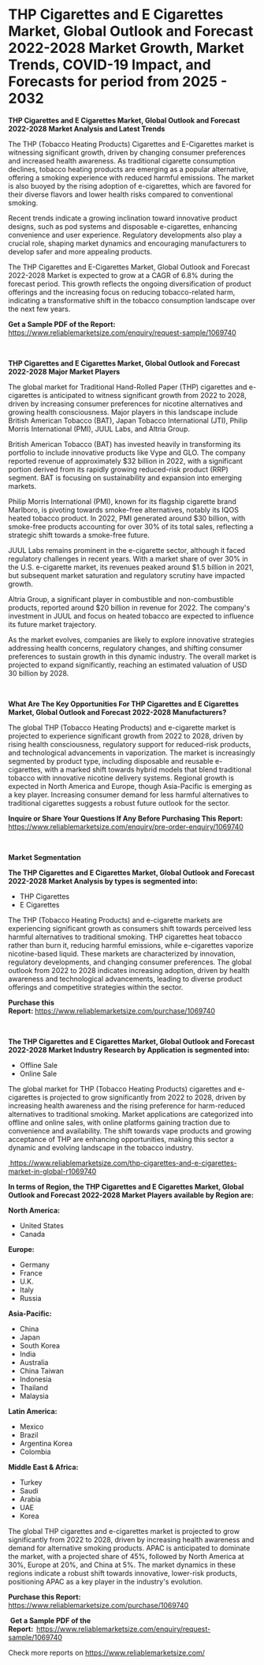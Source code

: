<p><h1>THP Cigarettes and E Cigarettes Market, Global Outlook and Forecast 2022-2028 Market Growth, Market Trends, COVID-19 Impact, and Forecasts for period from 2025 - 2032</h1></p><p><strong>THP Cigarettes and E Cigarettes Market, Global Outlook and Forecast 2022-2028 Market Analysis and Latest Trends</strong></p>
<p><p>The THP (Tobacco Heating Products) Cigarettes and E-Cigarettes market is witnessing significant growth, driven by changing consumer preferences and increased health awareness. As traditional cigarette consumption declines, tobacco heating products are emerging as a popular alternative, offering a smoking experience with reduced harmful emissions. The market is also buoyed by the rising adoption of e-cigarettes, which are favored for their diverse flavors and lower health risks compared to conventional smoking.</p><p>Recent trends indicate a growing inclination toward innovative product designs, such as pod systems and disposable e-cigarettes, enhancing convenience and user experience. Regulatory developments also play a crucial role, shaping market dynamics and encouraging manufacturers to develop safer and more appealing products.</p><p>The THP Cigarettes and E-Cigarettes Market, Global Outlook and Forecast 2022-2028 Market is expected to grow at a CAGR of 6.8% during the forecast period. This growth reflects the ongoing diversification of product offerings and the increasing focus on reducing tobacco-related harm, indicating a transformative shift in the tobacco consumption landscape over the next few years.</p></p>
<p><strong>Get a Sample PDF of the Report:&nbsp;</strong> <a href="https://www.reliablemarketsize.com/enquiry/request-sample/1069740?utm_campaign=3120&utm_medium=2&utm_source=Github&utm_content=ia&utm_term=21032025&utm_id=thp-cigarettes-and-e-cigarettes-market-global-outlook-and-forecast-2022-2028">https://www.reliablemarketsize.com/enquiry/request-sample/1069740</a></p>
<p>&nbsp;</p>
<p><strong>THP Cigarettes and E Cigarettes Market, Global Outlook and Forecast 2022-2028 Major Market Players</strong></p>
<p><p>The global market for Traditional Hand-Rolled Paper (THP) cigarettes and e-cigarettes is anticipated to witness significant growth from 2022 to 2028, driven by increasing consumer preferences for nicotine alternatives and growing health consciousness. Major players in this landscape include British American Tobacco (BAT), Japan Tobacco International (JTI), Philip Morris International (PMI), JUUL Labs, and Altria Group.</p><p>British American Tobacco (BAT) has invested heavily in transforming its portfolio to include innovative products like Vype and GLO. The company reported revenue of approximately $32 billion in 2022, with a significant portion derived from its rapidly growing reduced-risk product (RRP) segment. BAT is focusing on sustainability and expansion into emerging markets.</p><p>Philip Morris International (PMI), known for its flagship cigarette brand Marlboro, is pivoting towards smoke-free alternatives, notably its IQOS heated tobacco product. In 2022, PMI generated around $30 billion, with smoke-free products accounting for over 30% of its total sales, reflecting a strategic shift towards a smoke-free future.</p><p>JUUL Labs remains prominent in the e-cigarette sector, although it faced regulatory challenges in recent years. With a market share of over 30% in the U.S. e-cigarette market, its revenues peaked around $1.5 billion in 2021, but subsequent market saturation and regulatory scrutiny have impacted growth.</p><p>Altria Group, a significant player in combustible and non-combustible products, reported around $20 billion in revenue for 2022. The company's investment in JUUL and focus on heated tobacco are expected to influence its future market trajectory.</p><p>As the market evolves, companies are likely to explore innovative strategies addressing health concerns, regulatory changes, and shifting consumer preferences to sustain growth in this dynamic industry. The overall market is projected to expand significantly, reaching an estimated valuation of USD 30 billion by 2028.</p></p>
<p>&nbsp;</p>
<p><strong>What Are The Key Opportunities For THP Cigarettes and E Cigarettes Market, Global Outlook and Forecast 2022-2028 Manufacturers?</strong></p>
<p><p>The global THP (Tobacco Heating Products) and e-cigarette market is projected to experience significant growth from 2022 to 2028, driven by rising health consciousness, regulatory support for reduced-risk products, and technological advancements in vaporization. The market is increasingly segmented by product type, including disposable and reusable e-cigarettes, with a marked shift towards hybrid models that blend traditional tobacco with innovative nicotine delivery systems. Regional growth is expected in North America and Europe, though Asia-Pacific is emerging as a key player. Increasing consumer demand for less harmful alternatives to traditional cigarettes suggests a robust future outlook for the sector.</p></p>
<p><strong>Inquire or Share Your Questions If Any Before Purchasing This Report:</strong> <a href="https://www.reliablemarketsize.com/enquiry/pre-order-enquiry/1069740?utm_campaign=3120&utm_medium=2&utm_source=Github&utm_content=ia&utm_term=21032025&utm_id=thp-cigarettes-and-e-cigarettes-market-global-outlook-and-forecast-2022-2028">https://www.reliablemarketsize.com/enquiry/pre-order-enquiry/1069740</a></p>
<p>&nbsp;</p>
<p><strong>Market Segmentation</strong></p>
<p><strong>The THP Cigarettes and E Cigarettes Market, Global Outlook and Forecast 2022-2028 Market Analysis by types is segmented into:</strong></p>
<p><ul><li>THP Cigarettes</li><li>E Cigarettes</li></ul></p>
<p><p>The THP (Tobacco Heating Products) and e-cigarette markets are experiencing significant growth as consumers shift towards perceived less harmful alternatives to traditional smoking. THP cigarettes heat tobacco rather than burn it, reducing harmful emissions, while e-cigarettes vaporize nicotine-based liquid. These markets are characterized by innovation, regulatory developments, and changing consumer preferences. The global outlook from 2022 to 2028 indicates increasing adoption, driven by health awareness and technological advancements, leading to diverse product offerings and competitive strategies within the sector.</p></p>
<p><strong>Purchase this Report:&nbsp;</strong><a href="https://www.reliablemarketsize.com/purchase/1069740?utm_campaign=3120&utm_medium=2&utm_source=Github&utm_content=ia&utm_term=21032025&utm_id=thp-cigarettes-and-e-cigarettes-market-global-outlook-and-forecast-2022-2028">https://www.reliablemarketsize.com/purchase/1069740</a></p>
<p>&nbsp;</p>
<p><strong>The THP Cigarettes and E Cigarettes Market, Global Outlook and Forecast 2022-2028 Market Industry Research by Application is segmented into:</strong></p>
<p><ul><li>Offline Sale</li><li>Online Sale</li></ul></p>
<p><p>The global market for THP (Tobacco Heating Products) cigarettes and e-cigarettes is projected to grow significantly from 2022 to 2028, driven by increasing health awareness and the rising preference for harm-reduced alternatives to traditional smoking. Market applications are categorized into offline and online sales, with online platforms gaining traction due to convenience and availability. The shift towards vape products and growing acceptance of THP are enhancing opportunities, making this sector a dynamic and evolving landscape in the tobacco industry.</p></p>
<p><a href="https://www.reliablemarketsize.com/thp-cigarettes-and-e-cigarettes-market-in-global-r1069740?utm_campaign=3120&utm_medium=2&utm_source=Github&utm_content=ia&utm_term=21032025&utm_id=thp-cigarettes-and-e-cigarettes-market-global-outlook-and-forecast-2022-2028">&nbsp;https://www.reliablemarketsize.com/thp-cigarettes-and-e-cigarettes-market-in-global-r1069740</a></p>
<p><strong>In terms of Region, the THP Cigarettes and E Cigarettes Market, Global Outlook and Forecast 2022-2028 Market Players available by Region are:</strong></p>
<p>
    <p> <strong> North America: </strong>
        <ul>
            <li>United States</li>
            <li>Canada</li>
        </ul>
        </p> 
    <p> <strong> Europe: </strong>
        <ul>
            <li>Germany</li>
            <li>France</li>
            <li>U.K.</li>
            <li>Italy</li>
            <li>Russia</li>
        </ul>
        </p> 
    <p> <strong> Asia-Pacific: </strong>
        <ul>
            <li>China</li>
            <li>Japan</li>
            <li>South Korea</li>
            <li>India</li>
            <li>Australia</li>
            <li>China Taiwan</li>
            <li>Indonesia</li>
            <li>Thailand</li>
            <li>Malaysia</li>
        </ul>
        </p> 
    <p> <strong> Latin America: </strong>
        <ul>
            <li>Mexico</li>
            <li>Brazil</li>
            <li>Argentina Korea</li>
            <li>Colombia</li>
        </ul>
        </p> 
    <p> <strong> Middle East & Africa: </strong>
        <ul>
            <li>Turkey</li>
            <li>Saudi</li>
            <li>Arabia</li>
            <li>UAE</li>
            <li>Korea</li>
        </ul>
    </p>
    </p>
<p><p>The global THP cigarettes and e-cigarettes market is projected to grow significantly from 2022 to 2028, driven by increasing health awareness and demand for alternative smoking products. APAC is anticipated to dominate the market, with a projected share of 45%, followed by North America at 30%, Europe at 20%, and China at 5%. The market dynamics in these regions indicate a robust shift towards innovative, lower-risk products, positioning APAC as a key player in the industry's evolution.</p></p>
<p><strong>Purchase this Report: </strong><a href="https://www.reliablemarketsize.com/purchase/1069740?utm_campaign=3120&utm_medium=2&utm_source=Github&utm_content=ia&utm_term=21032025&utm_id=thp-cigarettes-and-e-cigarettes-market-global-outlook-and-forecast-2022-2028">https://www.reliablemarketsize.com/purchase/1069740</a></p>
<p>&nbsp;<strong>Get a Sample PDF of the Report:&nbsp;&nbsp;</strong><a href="https://www.reliablemarketsize.com/enquiry/request-sample/1069740?utm_campaign=3120&utm_medium=2&utm_source=Github&utm_content=ia&utm_term=21032025&utm_id=thp-cigarettes-and-e-cigarettes-market-global-outlook-and-forecast-2022-2028">https://www.reliablemarketsize.com/enquiry/request-sample/1069740</a></p>
<p><strong></strong></p>
<p>Check more reports on <a href="https://www.reliablemarketsize.com/?utm_campaign=3120&utm_medium=2&utm_source=Github&utm_content=ia&utm_term=21032025&utm_id=thp-cigarettes-and-e-cigarettes-market-global-outlook-and-forecast-2022-2028">https://www.reliablemarketsize.com/</a></p>